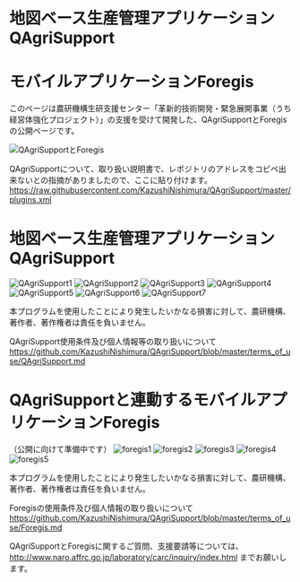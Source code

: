 # 地図ベース生産管理アプリケーションQAgriSupport
# モバイルアプリケーションForegis
このページは農研機構生研支援センター「革新的技術開発・緊急展開事業（うち経営体強化プロジェクト）」の支援を受けて開発した、QAgriSupportとForegisの公開ページです。

![QAgriSupportとForegis](https://raw.githubusercontent.com/KazushiNishimura/QAgriSupport/master/resource/all.png "QAgriSupportとForegis")

QAgriSupportについて、取り扱い説明書で、レポジトリのアドレスをコピペ出来ないとの指摘がありましたので、ここに貼り付けます。
https://raw.githubusercontent.com/KazushiNishimura/QAgriSupport/master/plugins.xml

# 地図ベース生産管理アプリケーションQAgriSupport
![QAgriSupport1](https://raw.githubusercontent.com/KazushiNishimura/QAgriSupport/master/resource/QAG1.png "QAgriSupport1")
![QAgriSupport2](https://raw.githubusercontent.com/KazushiNishimura/QAgriSupport/master/resource/QAG2.png "QAgriSupport2")
![QAgriSupport3](https://raw.githubusercontent.com/KazushiNishimura/QAgriSupport/master/resource/QAG3.png "QAgriSupport3")
![QAgriSupport4](https://raw.githubusercontent.com/KazushiNishimura/QAgriSupport/master/resource/QAG4.png "QAgriSupport4")
![QAgriSupport5](https://raw.githubusercontent.com/KazushiNishimura/QAgriSupport/master/resource/QAG5.png "QAgriSupport5")
![QAgriSupport6](https://raw.githubusercontent.com/KazushiNishimura/QAgriSupport/master/resource/QAG6.png "QAgriSupport6")
![QAgriSupport7](https://raw.githubusercontent.com/KazushiNishimura/QAgriSupport/master/resource/QAG7.png "QAgriSupport7")



本プログラムを使用したことにより発生したいかなる損害に対して、農研機構、著作者、著作権者は責任を負いません。

QAgriSupport使用条件及び個人情報等の取り扱いについて
https://github.com/KazushiNishimura/QAgriSupport/blob/master/terms_of_use/QAgriSupport.md

# QAgriSupportと連動するモバイルアプリケーションForegis
（公開に向けて準備中です）
![foregis1](https://raw.githubusercontent.com/KazushiNishimura/QAgriSupport/master/resource/foregis1.png "foregis1")
![foregis2](https://raw.githubusercontent.com/KazushiNishimura/QAgriSupport/master/resource/foregis2.png "foregis2")
![foregis3](https://raw.githubusercontent.com/KazushiNishimura/QAgriSupport/master/resource/foregis3.png "foregis3")
![foregis4](https://raw.githubusercontent.com/KazushiNishimura/QAgriSupport/master/resource/foregis4.png "foregis4")
![foregis5](https://raw.githubusercontent.com/KazushiNishimura/QAgriSupport/master/resource/foregis5.png "foregis5")

本プログラムを使用したことにより発生したいかなる損害に対して、農研機構、著作者、著作権者は責任を負いません。

Foregisの使用条件及び個人情報の取り扱いについて
https://github.com/KazushiNishimura/QAgriSupport/blob/master/terms_of_use/Foregis.md

QAgriSupportとForegisに関するご質問、支援要請等については、
http://www.naro.affrc.go.jp/laboratory/carc/inquiry/index.html
までお願いします。


